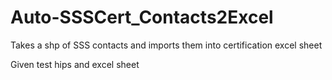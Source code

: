 # Auto-SSSCert_Contacts2Excel
Takes a shp of SSS contacts and imports them into certification excel sheet

Given test hips and excel sheet
